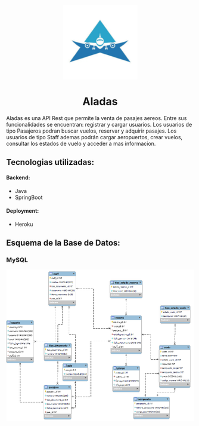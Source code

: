 <p align="center">
  <img src="https://github.com/AgosBC/aladas/blob/main/img/Aladas.png" width="200" title="hover text">
 </p> 
<h1 align="center">Aladas</h1>

Aladas es una API Rest que permite la venta de pasajes aereos. 
Entre sus funcionalidades se encuentran: registrar y cargar usuarios. Los usuarios de tipo Pasajeros podran buscar vuelos, reservar y adquirir pasajes. Los usuarios de tipo Staff ademas podrán cargar aeropuertos, crear vuelos, consultar los estados de vuelo y acceder a mas informacion.



## Tecnologias utilizadas:

#### Backend:
- Java 
- SpringBoot 

#### Deployment:
- Heroku

## Esquema de la Base de Datos:
### MySQL

<p align="center">
  <img src="https://github.com/AgosBC/aladas/blob/main/img/DataBaseSchema.png" width="1000" title="hover text">
 </p> 






